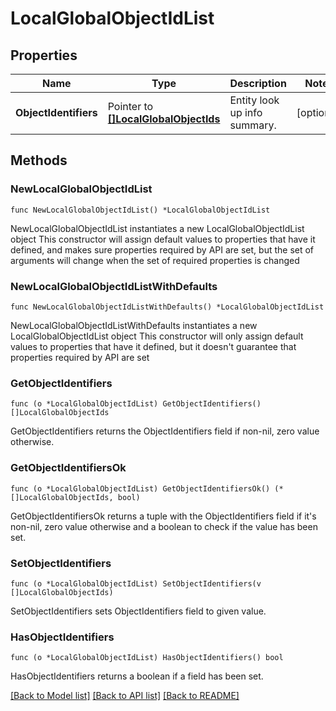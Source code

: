 # LocalGlobalObjectIdList

## Properties

Name | Type | Description | Notes
------------ | ------------- | ------------- | -------------
**ObjectIdentifiers** | Pointer to [**[]LocalGlobalObjectIds**](LocalGlobalObjectIds.md) | Entity look up info summary. | [optional] 

## Methods

### NewLocalGlobalObjectIdList

`func NewLocalGlobalObjectIdList() *LocalGlobalObjectIdList`

NewLocalGlobalObjectIdList instantiates a new LocalGlobalObjectIdList object
This constructor will assign default values to properties that have it defined,
and makes sure properties required by API are set, but the set of arguments
will change when the set of required properties is changed

### NewLocalGlobalObjectIdListWithDefaults

`func NewLocalGlobalObjectIdListWithDefaults() *LocalGlobalObjectIdList`

NewLocalGlobalObjectIdListWithDefaults instantiates a new LocalGlobalObjectIdList object
This constructor will only assign default values to properties that have it defined,
but it doesn't guarantee that properties required by API are set

### GetObjectIdentifiers

`func (o *LocalGlobalObjectIdList) GetObjectIdentifiers() []LocalGlobalObjectIds`

GetObjectIdentifiers returns the ObjectIdentifiers field if non-nil, zero value otherwise.

### GetObjectIdentifiersOk

`func (o *LocalGlobalObjectIdList) GetObjectIdentifiersOk() (*[]LocalGlobalObjectIds, bool)`

GetObjectIdentifiersOk returns a tuple with the ObjectIdentifiers field if it's non-nil, zero value otherwise
and a boolean to check if the value has been set.

### SetObjectIdentifiers

`func (o *LocalGlobalObjectIdList) SetObjectIdentifiers(v []LocalGlobalObjectIds)`

SetObjectIdentifiers sets ObjectIdentifiers field to given value.

### HasObjectIdentifiers

`func (o *LocalGlobalObjectIdList) HasObjectIdentifiers() bool`

HasObjectIdentifiers returns a boolean if a field has been set.


[[Back to Model list]](../README.md#documentation-for-models) [[Back to API list]](../README.md#documentation-for-api-endpoints) [[Back to README]](../README.md)


